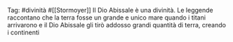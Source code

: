 Tag: #divinità #[[Stormoyer]] 
Il Dio Abissale è una divinità.
Le leggende raccontano che la terra fosse un grande e unico mare quando i titani arrivarono e il Dio Abissale gli tirò addosso grandi quantità di terra, creando i continenti